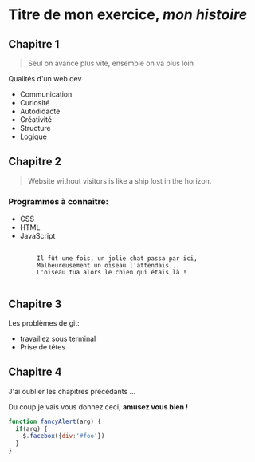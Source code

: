 ﻿# Titre de mon exercice, *mon histoire*

## Chapitre 1

> Seul on avance plus vite, ensemble on va plus loin

Qualités d'un web dev
* Communication
* Curiosité
* Autodidacte
* Créativité
* Structure
* Logique

## Chapitre 2  

>Website without visitors is like a ship lost in the horizon.

### Programmes à connaître:
* CSS
* HTML
* JavaScript

<pre>
	<code>
		Il fût une fois, un jolie chat passa par ici,
		Malheureusement un oiseau l'attendais...
		L'oiseau tua alors le chien qui étais là !
	</code>
</pre>

## Chapitre 3
Les problèmes de git:

* travaillez sous terminal
* Prise de têtes


## Chapitre 4

J'ai oublier les chapitres précédants ...

Du coup je vais vous donnez ceci, **amusez vous bien !**

```javascript
function fancyAlert(arg) {
  if(arg) {
    $.facebox({div:'#foo'})
  }
}
```
